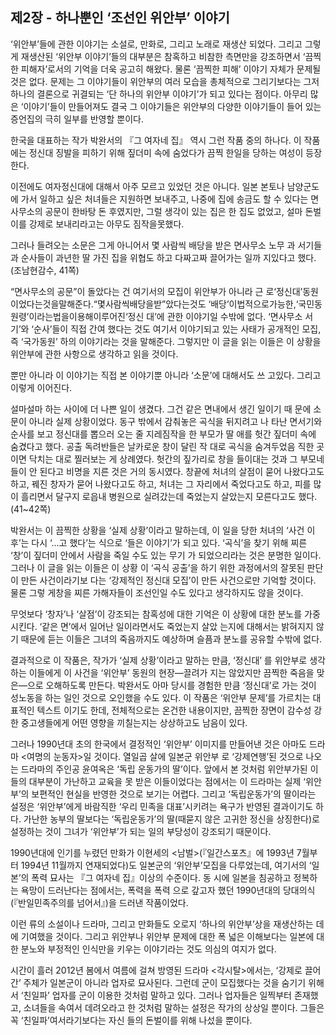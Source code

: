 ## 제2장 - 하나뿐인 ‘조선인 위안부’ 이야기

‘위안부’들에 관한 이야기는 소설로, 만화로, 그리고 노래로 재생산 되었다. 그리고 그렇게 재생산된 ‘위안부 이야기’들의 대부분은 참혹하고 비참한 측면만을 강조하면서 ‘끔찍한 피해자’로서의 기억을 더욱 공고히 해왔다. 물론 ‘끔찍한 피해’ 이야기 자체가 문제될 것은 없다. 문제는 그 이야기들이 위안부의 여러 모습을 총체적으로 그리기보다는 그저 하나의 결론으로 귀결되는 ‘단 하나의 위안부 이야기’가 되고 있다는 점이다. 아무리 많은 ‘이야기’들이 만들어져도 결국 그 이야기들은 위안부의 다양한 이야기들이 들어 있는 증언집의 극히 일부를 반영할 뿐이다.

한국을 대표하는 작가 박완서의 『그 여자네 집』 역시 그런 작품 중의 하나다. 이 작품에는 정신대 징발을 피하기 위해 짚더미 속에 숨었다가 끔찍 한일을 당하는 여성이 등장한다.

이전에도 여자정신대에 대해서 아주 모르고 있었던 것은 아니다. 일본 본토나 남양군도에 가서 일하고 싶은 처녀들은 지원하면 보내주고, 나중에 집에 송금도 할 수 있다는 면사무소의 공문이 한바탕 돈 후였지만, 그럴 생각이 있는 집은 한 집도 없었고, 설마 돈벌이를 강제로 보내리라고는 아무도 짐작을못했다.

그러나 들려오는 소문은 그게 아니어서 몇 사람씩 배당을 받은 면사무소 노무 과 서기들과 순사들이 과년한 딸 가진 집을 위협도 하고 다짜고짜 끌어가는 일까 지있다고 했다.(조남현감수, 41쪽)

“면사무소의 공문”이 돌았다는 건 여기서의 모집이 위안부가 아니라 근 로‘정신대’동원이었다는것을말해준다.“몇사람씩배당을받”았다는것도 ‘배당’이법적으로가능한,‘국민동원령’이라는법을이용해이루어진‘정신 대’에 관한 이야기일 수밖에 없다. ‘면사무소 서기’와 ‘순사’들이 직접 간여 했다는 것도 여기서 이야기되고 있는 사태가 공개적인 모집, 즉 ‘국가동원’ 하의 이야기라는 것을 말해준다. 그렇지만 이 글을 읽는 이들은 이 상황을 위안부에 관한 사항으로 생각하고 읽을 것이다.

뿐만 아니라 이 이야기는 직접 본 이야기뿐 아니라 ‘소문’에 대해서도 쓰 고있다. 그리고 이렇게 이어진다.

설마설마 하는 사이에 더 나쁜 일이 생겼다. 그건 같은 면내에서 생긴 일이기 때 문에 소문이 아니라 실제 상황이었다. 동구 밖에서 감춰놓은 곡식을 뒤지려고 나 타난 면서기와 순사를 보고 정신대를 뽑으러 오는 줄 지레짐작을 한 부모가 딸 애를 헛간 짚더미 속에 숨겼다고 했다. 공출 독려반들은 날카로운 창이 달린 작 대로 곡식을 숨겨두었음 직한 곳이면 닥치는 대로 찔러보는 게 상례였다. 헛간의 짚가리로 창을 들이대는 것과 그 부모네들이 안 된다고 비명을 지른 것은 거의 동시였다. 창끝에 처녀의 살점이 묻어 나왔다고도 하고, 꿰진 창자가 묻어 나왔다고도 하고, 처녀는 그 자리에서 죽었다고도 하고, 피를 많이 흘리면서 달구지 로읍내 병원으로 실려갔는데 죽었는지 살았는지 모른다고도 했다.(41~42쪽)

박완서는 이 끔찍한 상황을 ‘실제 상황’이라고 말하는데, 이 일을 당한 처녀의 ‘사건 이후’는 다시 ‘…고 했다’는 식으로 ‘들은 이야기’가 되고 있다. ‘곡식’을 찾기 위해 찌른 ‘창’이 짚더미 안에서 사람을 죽일 수도 있는 무기 가 되었으리라는 것은 분명한 일이다. 그러나 이 글을 읽는 이들은 이 상황 이 ‘곡식 공출’을 하기 위한 과정에서의 잘못된 판단이 만든 사건이라기보 다는 ‘강제적인 정신대 모집’이 만든 사건으로만 기억할 것이다. 물론 그렇 게창을 찌른 가해자들이 조선인일 수도 있다고 생각하지도 않을 것이다.

무엇보다 ‘창자’나 ‘살점’이 강조되는 참혹성에 대한 기억은 이 상황에 대한 분노를 가중시킨다. ‘같은 면’에서 일어난 일이라면서도 죽었는지 살았 는지에 대해서는 밝혀지지 않기 때문에 듣는 이들은 그녀의 죽음까지도 예상하며 슬픔과 분노를 공유할 수밖에 없다.

결과적으로 이 작품은, 작가가 ‘실제 상황’이라고 말하는 만큼, ‘정신대’ 를 위안부로 생각하는 이들에게 이 사건을 ‘위안부’ 동원의 현장—끌려가 지는 않았지만 끔찍한 죽음을 맞은—으로 오해하도록 만든다. 박완서도 아마 당시를 경험한 만큼 ‘정신대’로 가는 것이 성노동을 하는 일인 것으로 오인했을 수도 있다. 이 작품은 ‘위안부 문제’를 가르치는 대표적인 텍스트 이기도 한데, 전체적으로는 온건한 내용이지만, 끔찍한 장면이 감수성 강한 중고생들에게 어떤 영향을 끼칠는지는 상상하고도 남음이 있다.

그러나 1990년대 초의 한국에서 결정적인 ‘위안부’ 이미지를 만들어낸 것은 아마도 드라마 <여명의 눈동자>일 것이다. 열일곱 살에 일본군 위안부 로 ‘강제연행’된 것으로 나오는 드라마의 주인공 윤여옥은 ‘독립 운동가의 딸’이다. 앞에서 본 것처럼 위안부가된 이 들의 대부분이 가난하고 교육을 못 받은 이들이었다는 점에서는 이 드라마는 실제 ‘위안부’의 보편적인 현실을 반영한 것으로 보기는 어렵다. 그리고 ‘독립운동가’의 딸이라는 설정은 ‘위안부’에게 바람직한 ‘우리 민족을 대표’시키려는 욕구가 반영된 결과이기도 하다. 가난한 농부의 딸보다는 ‘독립운동가’의 딸(때묻지 않은 고귀한 정신을 상징한다)로 설정하는 것이 그녀가 ‘위안부’가 되는 일의 부당성이 강조되기 때문이다.

1990년대에 인기를 누렸던 만화가 이현세의 <남벌>(『일간스포츠』에 1993년 7월부터 1994년 11월까지 연재되었다)도 일본군의 ‘위안부’모집을 다루었는데, 여기서의 ‘일본’의 폭력 묘사는 『그 여자네 집』이상의 수준이다. 동 시에 일본을 침공하고 정복하는 욕망이 드러난다는 점에서는, 폭력을 폭력 으로 갚고자 했던 1990년대의 당대의식(『반일민족주의를 넘어서』)을 드러낸 작품이었다.

이런 류의 소설이나 드라마, 그리고 만화들도 오로지 ‘하나의 위안부’상을 재생산하는 데에 기여했을 것이다. 그리고 위안부나 위안부 문제에 대한 폭 넓은 이해보다는 일본에 대한 분노와 부정적인 인식만을 키우는 이야기라는 것도 의심의 여지가 없다.

시간이 흘러 2012년 봄에서 여름에 걸쳐 방영된 드라마 <각시탈>에서는, ‘강제로 끌어간’ 주체가 일본군이 아니라 업자로 묘사된다. 그런데 군이 모집했다는 것을 숨기기 위해서 ‘친일파’ 업자를 군이 이용한 것처럼 말하고 있다. 그러나 업자들은 일찍부터 존재했고, 소녀들을 속여서 데려오라고 한 것처럼 말하는 설정은 작가의 상상일 뿐이다. 그들은 꼭 ‘친일파’여서라기보다는 자신 들의 돈벌이를 위해 나섰을 뿐이다.